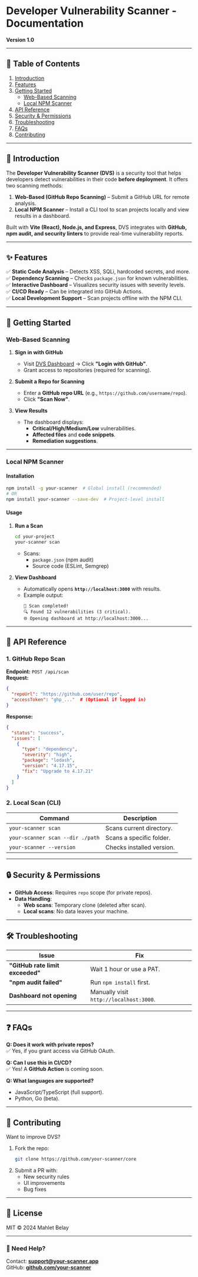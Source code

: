 # **Developer Vulnerability Scanner - Documentation**  
**Version 1.0**  

---

## **📌 Table of Contents**  
1. [Introduction](#-introduction)  
2. [Features](#-features)  
3. [Getting Started](#-getting-started)  
   - [Web-Based Scanning](#web-based-scanning)  
   - [Local NPM Scanner](#local-npm-scanner)  
4. [API Reference](#-api-reference)  
5. [Security & Permissions](#-security--permissions)  
6. [Troubleshooting](#-troubleshooting)  
7. [FAQs](#-faqs)  
8. [Contributing](#-contributing)  

---

## **🌟 Introduction**  
The **Developer Vulnerability Scanner (DVS)** is a security tool that helps developers detect vulnerabilities in their code **before deployment**. It offers two scanning methods:  
1. **Web-Based (GitHub Repo Scanning)** – Submit a GitHub URL for remote analysis.  
2. **Local NPM Scanner** – Install a CLI tool to scan projects locally and view results in a dashboard.  

Built with **Vite (React), Node.js, and Express**, DVS integrates with **GitHub, npm audit, and security linters** to provide real-time vulnerability reports.  

---

## **✨ Features**  
✅ **Static Code Analysis** – Detects XSS, SQLi, hardcoded secrets, and more.  
✅ **Dependency Scanning** – Checks `package.json` for known vulnerabilities.  
✅ **Interactive Dashboard** – Visualizes security issues with severity levels.  
✅ **CI/CD Ready** – Can be integrated into GitHub Actions.  
✅ **Local Development Support** – Scan projects offline with the NPM CLI.  

---

## **🚀 Getting Started**  

### **Web-Based Scanning**  
1. **Sign in with GitHub**  
   - Visit [DVS Dashboard](https://your-scanner.app) → Click **"Login with GitHub"**.  
   - Grant access to repositories (required for scanning).  

2. **Submit a Repo for Scanning**  
   - Enter a **GitHub repo URL** (e.g., `https://github.com/username/repo`).  
   - Click **"Scan Now"**.  

3. **View Results**  
   - The dashboard displays:  
     - **Critical/High/Medium/Low** vulnerabilities.  
     - **Affected files** and **code snippets**.  
     - **Remediation suggestions**.  

---

### **Local NPM Scanner**  
#### **Installation**  
```bash
npm install -g your-scanner  # Global install (recommended)
# OR
npm install your-scanner --save-dev  # Project-level install
```

#### **Usage**  
1. **Run a Scan**  
   ```bash
   cd your-project
   your-scanner scan
   ```
   - Scans:  
     - `package.json` (npm audit)  
     - Source code (ESLint, Semgrep)  

2. **View Dashboard**  
   - Automatically opens **`http://localhost:3000`** with results.  
   - Example output:  
     ```
     🚀 Scan completed!  
     🔍 Found 12 vulnerabilities (3 critical).  
     🌐 Opening dashboard at http://localhost:3000...
     ```

---

## **🔌 API Reference**  
### **1. GitHub Repo Scan**  
**Endpoint:** `POST /api/scan`  
**Request:**  
```json
{
  "repoUrl": "https://github.com/user/repo",
  "accessToken": "ghp_..."  # (Optional if logged in)
}
```
**Response:**  
```json
{
  "status": "success",
  "issues": [
    {
      "type": "dependency",
      "severity": "high",
      "package": "lodash",
      "version": "4.17.15",
      "fix": "Upgrade to 4.17.21"
    }
  ]
}
```

### **2. Local Scan (CLI)**  
| Command | Description |
|---------|-------------|
| `your-scanner scan` | Scans current directory. |
| `your-scanner scan --dir ./path` | Scans a specific folder. |
| `your-scanner --version` | Checks installed version. |

---

## **🔒 Security & Permissions**  
- **GitHub Access**: Requires `repo` scope (for private repos).  
- **Data Handling**:  
  - **Web scans**: Temporary clone (deleted after scan).  
  - **Local scans**: No data leaves your machine.  

---

## **🛠 Troubleshooting**  
| Issue | Fix |
|-------|-----|
| **"GitHub rate limit exceeded"** | Wait 1 hour or use a PAT. |
| **"npm audit failed"** | Run `npm install` first. |
| **Dashboard not opening** | Manually visit `http://localhost:3000`. |

---

## **❓ FAQs**  
**Q: Does it work with private repos?**  
✅ Yes, if you grant access via GitHub OAuth.  

**Q: Can I use this in CI/CD?**  
✅ Yes! A **GitHub Action** is coming soon.  

**Q: What languages are supported?**  
- JavaScript/TypeScript (full support).  
- Python, Go (beta).  

---

## **👥 Contributing**  
Want to improve DVS?  
1. Fork the repo:  
   ```bash
   git clone https://github.com/your-scanner/core
   ```
2. Submit a PR with:  
   - New security rules  
   - UI improvements  
   - Bug fixes  

---

## **📜 License**  
MIT © 2024 Mahlet Belay  

---

### **📢 Need Help?**  
Contact: **support@your-scanner.app**  
GitHub: **[github.com/your-scanner](https://github.com/your-scanner)**  
